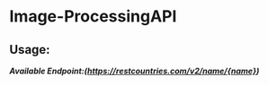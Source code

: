 # Image-ProcessingAPI

## Usage:

***Available Endpoint:(https://restcountries.com/v2/name/{name})***
